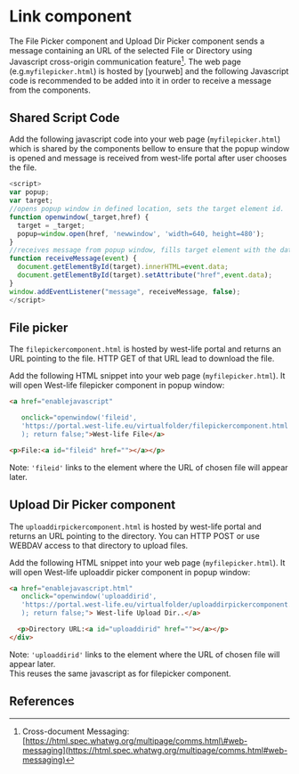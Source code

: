 # Link component

The File Picker component and Upload Dir Picker component sends a message containing an URL of the selected File or Directory using Javascript cross-origin communication feature[^1]. The web page \(e.g.`myfilepicker.html`\) is hosted by \[yourweb\] and the following Javascript code is recommended to be added into it in order to receive a message from the components.

## Shared Script Code

Add the following javascript code into your web page \(`myfilepicker.html`\) which is shared by the components bellow to ensure that the popup window is opened and message is received from west-life portal after user chooses the file.

```javascript
<script>
var popup;
var target;
//opens popup window in defined location, sets the target element id.
function openwindow(_target,href) {
  target = _target;
  popup=window.open(href, 'newwindow', 'width=640, height=480');
}
//receives message from popup window, fills target element with the data received
function receiveMessage(event) {
  document.getElementById(target).innerHTML=event.data;
  document.getElementById(target).setAttribute("href",event.data);
}
window.addEventListener("message", receiveMessage, false);
</script>
```

## File picker

The `filepickercomponent.html` is hosted by west-life portal and returns an URL pointing to the file. HTTP GET of that URL lead to download the file.

Add the following HTML snippet into your web page \(`myfilepicker.html`\). It will open West-life filepicker component in popup window:

```html
<a href="enablejavascript"

   onclick="openwindow('fileid',
   'https://portal.west-life.eu/virtualfolder/filepickercomponent.html'
   ); return false;">West-life File</a>

<p>File:<a id="fileid" href=""></a></p>
```

Note: `'fileid'` links to the element where the URL of chosen file will appear later.

## Upload Dir Picker component

The `uploaddirpickercomponent.html` is hosted by west-life portal and returns an URL pointing to the directory. You can HTTP POST or use WEBDAV access to that directory to upload files.

Add the following HTML snippet into your web page \(`myfilepicker.html`\). It will open West-life  uploaddir picker component in popup window:

```html
<a href="enablejavascript.html" 
   onclick="openwindow('uploaddirid',
   'https://portal.west-life.eu/virtualfolder/uploaddirpickercomponent.html'
   ); return false;"> West-life Upload Dir..</a>

  <p>Directory URL:<a id="uploaddirid" href=""></a></p>
</div>
```

Note: `'uploaddirid'` links to the element where the URL of chosen file will appear later.  
This reuses the same javascript as for filepicker component.

## References

[^1]:Cross-document Messaging: [https://html.spec.whatwg.org/multipage/comms.html\#web-messaging](https://html.spec.whatwg.org/multipage/comms.html#web-messaging)


